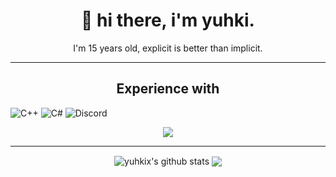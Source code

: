 <h1 align='center'>
  🍣 hi there, i'm yuhki.
</h1>

<p align='center'>
  I'm 15 years old, explicit is better than implicit.
</p>

<hr>

<h2 align='center'>
  Experience with  
</h2>

<img alt="C++" src="https://img.shields.io/badge/c++-%2300599C.svg?&style=for-the-badge&logo=c%2B%2B&ogoColor=white"/>
<img alt="C#" src="https://img.shields.io/badge/c%23-%23239120.svg?&style=for-the-badge&logo=c-sharp&logoColor=white"/>

<img alt="Discord" src="https://img.shields.io/badge/CRYPTO%234144%20-%237289DA.svg?&style=for-the-badge&logo=discord&logoColor=white"/>

<p align='center'>
<img src="https://cdn.discordapp.com/attachments/536501170353602627/946827490020720650/gojo.gif"/>
</p>

<hr>

<p align='center'>
  <img align="center" src="https://github-readme-stats.vercel.app/api?username=yuhki&show_icons=true&include_all_commits=true&theme=dracula" alt="yuhkix's github stats" />
  <img align="center" src="https://github-readme-stats.vercel.app/api/top-langs/?username=yuhkix&layout=compact&theme=dracula" />
</p>
